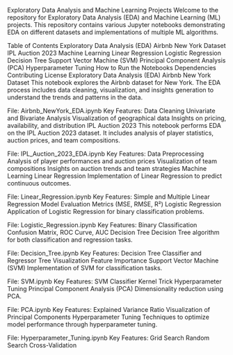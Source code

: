 Exploratory Data Analysis and Machine Learning Projects
Welcome to the repository for Exploratory Data Analysis (EDA) and Machine Learning (ML) projects. This repository contains various Jupyter notebooks demonstrating EDA on different datasets and implementations of multiple ML algorithms.

Table of Contents
Exploratory Data Analysis (EDA)
Airbnb New York Dataset
IPL Auction 2023
Machine Learning
Linear Regression
Logistic Regression
Decision Tree
Support Vector Machine (SVM)
Principal Component Analysis (PCA)
Hyperparameter Tuning
How to Run the Notebooks
Dependencies
Contributing
License
Exploratory Data Analysis (EDA)
Airbnb New York Dataset
This notebook explores the Airbnb dataset for New York. The EDA process includes data cleaning, visualization, and insights generation to understand the trends and patterns in the data.

File: Airbnb_NewYork_EDA.ipynb
Key Features:
Data Cleaning
Univariate and Bivariate Analysis
Visualization of geographical data
Insights on pricing, availability, and distribution
IPL Auction 2023
This notebook performs EDA on the IPL Auction 2023 dataset. It includes analysis of player statistics, auction prices, and team compositions.

File: IPL_Auction_2023_EDA.ipynb
Key Features:
Data Preprocessing
Analysis of player performances and auction prices
Visualization of team compositions
Insights on auction trends and team strategies
Machine Learning
Linear Regression
Implementation of Linear Regression to predict continuous outcomes.

File: Linear_Regression.ipynb
Key Features:
Simple and Multiple Linear Regression
Model Evaluation Metrics (MSE, RMSE, R²)
Logistic Regression
Application of Logistic Regression for binary classification problems.

File: Logistic_Regression.ipynb
Key Features:
Binary Classification
Confusion Matrix, ROC Curve, AUC
Decision Tree
Decision Tree algorithm for both classification and regression tasks.

File: Decision_Tree.ipynb
Key Features:
Decision Tree Classifier and Regressor
Tree Visualization
Feature Importance
Support Vector Machine (SVM)
Implementation of SVM for classification tasks.

File: SVM.ipynb
Key Features:
SVM Classifier
Kernel Trick
Hyperparameter Tuning
Principal Component Analysis (PCA)
Dimensionality reduction using PCA.

File: PCA.ipynb
Key Features:
Explained Variance Ratio
Visualization of Principal Components
Hyperparameter Tuning
Techniques to optimize model performance through hyperparameter tuning.

File: Hyperparameter_Tuning.ipynb
Key Features:
Grid Search
Random Search
Cross-Validation
